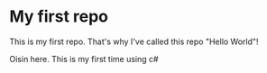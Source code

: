 # My first repo
This is my first repo. That's why I've called this repo "Hello World"!

Oisin here. This is my first time using c#
